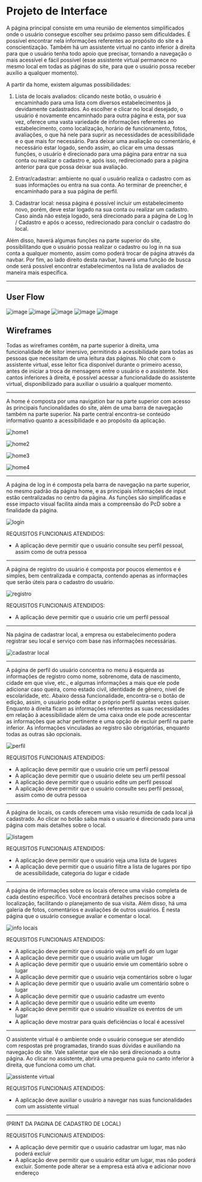 
# Projeto de Interface

A página principal consiste em uma reunião de elementos simplificados onde o usuário consegue escolher seu próximo passo sem dificuldades. É possível encontrar nela informações referentes ao propósito do site e à conscientização. Também há um assistente virtual no canto inferior à direita para que o usuário tenha todo apoio que precisar, tornando a navegação o mais acessível e fácil possível (esse assistente virtual permanece no mesmo local em todas as páginas do site, para que o usuário possa receber auxílio a qualquer momento).

A partir da home, existem algumas possibilidades:

1. Lista de locais avaliados: clicando neste botão, o usuário é encaminhado para uma lista com diversos estabelecimentos já devidamente cadastrados. Ao escolher e clicar no local desejado, o usuário é novamente encaminhado para outra página e esta, por sua vez, oferece uma vasta variedade de informações referentes ao estabelecimento, como localização, horário de funcionamento, fotos, avaliações, o que há nele para suprir as necessidades de acessibilidade e o que mais for necessário. Para deixar uma avaliação ou comentário, é necessário estar logado, sendo assim, ao clicar em uma dessas funções, o usuário é direcionado para uma página para entrar na sua conta ou realizar o cadastro e, após isso, redirecionado para a página anterior para que possa deixar sua avaliação.

2. Entrar/cadastrar: ambiente no qual o usuário realiza o cadastro com as suas informações ou entra na sua conta. Ao terminar de preencher, é encaminhado para a sua página de perfil.

3. Cadastrar local: nessa página é possível incluir um estabelecimento novo, porém, deve estar logado na sua conta ou realizar um cadastro. Caso ainda não esteja logado, será direcionado para a página de Log In / Cadastro e após o acesso, redirecionado para concluir o cadastro do local.

Além disso, haverá algumas funções na parte superior do site, possibilitando que o usuário possa realizar o cadastro ou log in na sua conta a qualquer momento, assim como poderá trocar de página através da navbar. Por fim, ao lado direito desta navbar, haverá uma função de busca onde será possível encontrar estabelecimentos na lista de avaliados de maneira mais específica. 




-----------------------------------------------------------------------------------------------------------------


## User Flow

![image](https://github.com/ICEI-PUC-Minas-PMV-SI/pmv-si-2023-2-pe1-t3-acessibilidade/assets/141369232/fd4e6f73-9287-4e93-9835-a04f0c454851)
![image](https://github.com/ICEI-PUC-Minas-PMV-SI/pmv-si-2023-2-pe1-t3-acessibilidade/assets/141369232/47149ff5-2629-41a3-be22-9c7b18907e99)
![image](https://github.com/ICEI-PUC-Minas-PMV-SI/pmv-si-2023-2-pe1-t3-acessibilidade/assets/141369232/d9a13cde-1765-4e1f-82c5-548c62cb213e)
![image](https://github.com/ICEI-PUC-Minas-PMV-SI/pmv-si-2023-2-pe1-t3-acessibilidade/assets/141369232/797a78f0-1852-48fd-adaa-6bc6442bef80)
![image](https://github.com/ICEI-PUC-Minas-PMV-SI/pmv-si-2023-2-pe1-t3-acessibilidade/assets/141369232/25b4f1e4-d5da-4d9c-8481-c5a2b2bf5b7c)



## Wireframes
Todas as wireframes contêm, na parte superior à direita, uma funcionalidade de leitor imersivo, permitindo a acessibilidade para todas as pessoas que necessitam de uma leitura das páginas. No chat com o assistente virtual, esse leitor fica disponível durante o primeiro acesso, antes de iniciar a troca de mensagens entre o usuário e o assistente. Nos cantos inferiores à direita, é possível acessar a funcionalidade do assistente virtual, disponibilizado para auxiliar o usuário a qualquer momento. 

------------------------------------------------------------------------------------------------------------------------------------------------------------------
A home é composta por uma navigation bar na parte superior com acesso às principais funcionalidades do site, além de uma barra de navegação também na parte superior. Na parte central encontra-se conteúdo informativo quanto a acessibilidade e ao propósito da aplicação. 

![home1](https://github.com/ICEI-PUC-Minas-PMV-SI/pmv-si-2023-2-pe1-t3-acessibilidade/assets/141170035/a2f972f3-f1de-4ea7-948d-0b47fa94c26e)

![home2](https://github.com/ICEI-PUC-Minas-PMV-SI/pmv-si-2023-2-pe1-t3-acessibilidade/assets/141170035/d1db067b-c72d-4e83-a1a9-4509544d6154)

![home3](https://github.com/ICEI-PUC-Minas-PMV-SI/pmv-si-2023-2-pe1-t3-acessibilidade/assets/141170035/fcb90222-8bca-4735-870f-60fa1a9c2b2d)

![home4](https://github.com/ICEI-PUC-Minas-PMV-SI/pmv-si-2023-2-pe1-t3-acessibilidade/assets/141170035/bb465911-bc00-4b38-997f-2a6b9a1d9fdc)



-------------------------------------------------------------------------------------------------------------------------------------------------------------------------------
A página de log in é composta pela barra de navegação na parte superior, no mesmo padrão da página home, e as principais informações de input estão centralizadas no centro da página. As funções são simplificadas e esse impacto visual facilita ainda mais a compreensão do PcD sobre a finalidade da página. 

![login](https://github.com/ICEI-PUC-Minas-PMV-SI/pmv-si-2023-2-pe1-t3-acessibilidade/assets/141170035/62b8ed78-495e-4f0c-87ef-f6cb24418adc)


REQUISITOS FUNCIONAIS ATENDIDOS:
- A aplicação deve permitir que o usuário consulte seu perfil pessoal, assim como de outra pessoa


---------------------------------------------------------------------------------------------------------------------------------------------------------------------------------

A página de registro do usuário é composta por poucos elementos e é simples, bem centralizada e compacta, contendo apenas as informações que serão úteis para o cadastro do usuário.

![registro](https://github.com/ICEI-PUC-Minas-PMV-SI/pmv-si-2023-2-pe1-t3-acessibilidade/assets/141170035/19352573-6c41-44b2-bf2e-c721d1a992f3)



REQUISITOS FUNCIONAIS ATENDIDOS:
- A aplicação deve permitir que o usuário crie um perfil pessoal


--------------------------------------------------------------------------------------------------------------------------------------------------------------------

Na página de cadastrar local, a empresa ou estabelecimento podera registrar seu local e serviço com base nas informações necessárias.


![cadastrar local](https://github.com/ICEI-PUC-Minas-PMV-SI/pmv-si-2023-2-pe1-t3-acessibilidade/assets/141170035/d9c45f33-2806-44f0-8f1f-06fbc1ca076d)



--------------------------------------------------------------------------------------------------------------------------------------------------------------------

A página de perfil do usuário concentra no menu à esquerda as informações de registro como nome, sobrenome, data de nascimento, cidade em que vive, etc., e algumas informações a mais que ele pode adicionar caso queira, como estado civil, identidade de gênero, nível de escolaridade, etc. Abaixo dessa funcionalidade, encontra-se o botão de edição, assim, o usuário pode editar o próprio perfil quantas vezes quiser. Enquanto à direita ficam as informações referentes as suas necessidades em relação à acessibilidade além de uma caixa onde ele pode acrescentar as informações que achar pertinente e uma opção de excluir perfil na parte inferior. As informações vinculadas ao registro são obrigatórias, enquanto todas as outras são opcionais.

![perfil](https://github.com/ICEI-PUC-Minas-PMV-SI/pmv-si-2023-2-pe1-t3-acessibilidade/assets/141170035/7ecb26dd-e23b-4c03-b00b-4906d2661ae8)



REQUISITOS FUNCIONAIS ATENDIDOS:
- A aplicação deve permitir que o usuário crie um perfil pessoal
- A aplicação deve permitir que o usuário delete seu um perfil pessoal
- A aplicação deve permitir que o usuário edite um perfil pessoal
- A aplicação deve permitir que o usuário consulte seu perfil pessoal, assim como de outra pessoa


--------------------------------------------------------------------------------------------------------------------------------------------------------------------
A página de locais, os cards oferecem uma visão resumida de cada local já cadastrado. Ao clicar no botão saiba mais o usuario é direcionado para uma página com mais detalhes sobre o local.

![listagem](https://github.com/ICEI-PUC-Minas-PMV-SI/pmv-si-2023-2-pe1-t3-acessibilidade/assets/141170035/491bad14-3560-4d1d-a6c5-f40bdd3d5a22)


REQUISITOS FUNCIONAIS ATENDIDOS:
- A aplicação deve permitir que o usuário veja uma lista de lugares
- A aplicação deve permitir que o usuário filtre a lista de lugares por tipo de acessibilidade, categoria do lugar e cidade


--------------------------------------------------------------------------------------------------------------------------------------------------------------------
A página de informações sobre os locais oferece uma visão completa de cada destino específico. Você encontrará detalhes precisos sobre a localização, facilitando o planejamento de sua visita. Além disso, há uma galeria de fotos, comentários e avaliações de outros usuários. É nesta página que o usuário consegue avaliar e comentar o local. 

![info locais](https://github.com/ICEI-PUC-Minas-PMV-SI/pmv-si-2023-2-pe1-t3-acessibilidade/assets/141170035/25d2392f-6388-47d3-a572-700e279be848)



REQUISITOS FUNCIONAIS ATENDIDOS:
- A aplicação deve permitir que o usuário veja um pefil do um lugar
- A aplicação deve permitir que o usuário avalie um lugar
- A aplicação deve permitir que o usuário envie um comentário sobre o lugar
- A aplicação deve permitir que o usuário veja comentários sobre o lugar
- A aplicação deve permitir que o usuário avalie um comentário sobre o lugar
- A aplicação deve permitir que o usuário cadastre um evento
- A aplicação deve permitir que o usuário edite um evento
- A aplicação deve permitir que o usuário visualize os eventos de um lugar
- A aplicação deve mostrar para quais deficiências o local é acessível

--------------------------------------------------------------------------------------------------------------------------------------------------------------------
O assistente virtual é o ambiente onde o usuário consegue ser atendido com respostas pré programadas, tirando suas dúvidas e auxiliando na navegação do site. Vale salientar que ele não será direcionado a outra página. Ao clicar no assistente, abrirá uma pequena guia no canto inferior à direita, que funciona como um chat. 

![assistente virtual](https://github.com/ICEI-PUC-Minas-PMV-SI/pmv-si-2023-2-pe1-t3-acessibilidade/assets/141170035/8b3a0059-1ecd-4b1a-b55e-d4b8fab02c11)


REQUISITOS FUNCIONAIS ATENDIDOS:
- A aplicação deve auxiliar o usuário a navegar nas suas funcionalidades com um assistente virtual

--------------------------------------------------------------------------------------------------------------------------------------------------------------------
(PRINT DA PAGINA DE CADASTRO DE LOCAL)


REQUISITOS FUNCIONAIS ATENDIDOS:
- A aplicação deve permitir que o usuário cadastrar um lugar, mas não poderá excluir
- A aplicação deve permitir que o usuário editar um lugar, mas não poderá excluir. Somente pode alterar se a empresa está ativa e adicionar novo endereço
